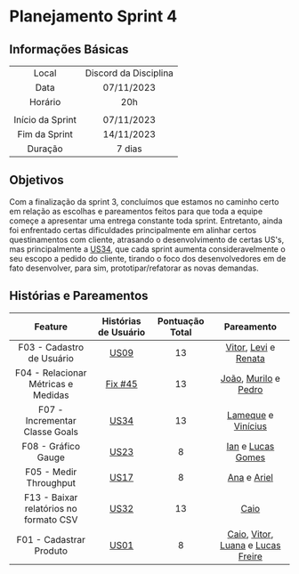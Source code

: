 # Planejamento Sprint 4

## Informações Básicas

|||
|:--:|:--:|
|Local|Discord da Disciplina|
|Data|07/11/2023|
|Horário|20h|
|||
|Início da Sprint|07/11/2023|
|Fim da Sprint|14/11/2023|
|Duração|7 dias|

## Objetivos


Com a finalização da sprint 3, concluímos que estamos no caminho certo em relação as escolhas e pareamentos feitos para que toda a equipe começe a apresentar uma entrega constante toda sprint. Entretanto, ainda foi enfrentado certas dificuldades principalmente em alinhar certos questinamentos com cliente, atrasando o desenvolvimento de certas US's, mas principalmente a [US34](https://github.com/fga-eps-mds/2023.2-MeasureSoftGram-DOC/issues/96), que cada sprint aumenta consideravelmente o seu escopo a pedido do cliente, tirando o foco dos desenvolvedores em de fato desenvolver, para sim, prototipar/refatorar as novas demandas.

## Histórias e Pareamentos

|Feature|Histórias de Usuário|Pontuação Total|Pareamento|
|:---:|:---:|:---:|:---:|
|F03 - Cadastro de Usuário|[US09](https://github.com/fga-eps-mds/2023.2-MeasureSoftGram-DOC/issues/40)|13|[Vitor](https://github.com/vitorekr), [Levi](https://github.com/levilunique) e [Renata](https://github.com/Renatinha28)|
|F04 - Relacionar Métricas e Medidas| [Fix #45](https://github.com/fga-eps-mds/2023.2-MeasureSoftGram-DOC/issues/45)| 13 | [João](https://github.com/joaobisi), [Murilo](https://github.com/muriloschiler) e [Pedro](https://github.com/peHaick)|
|F07 - Incrementar Classe Goals| [US34](https://github.com/fga-eps-mds/2023.2-MeasureSoftGram-DOC/issues/96)| 13 | [Lameque](https://github.com/LamequeFernandes) e [Vinícius](https://github.com/viniciusvieira00)|
|F08 - Gráfico Gauge | [US23](https://github.com/fga-eps-mds/2023.2-MeasureSoftGram-DOC/issues/54)| 8 | [Ian](https://github.com/IanPSRocha) e [Lucas Gomes](https://github.com/LucasGlopes)|
|F05 - Medir Throughput| [US17](https://github.com/fga-eps-mds/2023.2-MeasureSoftGram-DOC/issues/48)| 8 | [Ana](https://github.com/AnaCarolinaRodriguesLeite) e [Ariel](https://github.com/ArielSixwings)|
|F13 - Baixar relatórios no formato CSV| [US32](https://github.com/fga-eps-mds/2023.2-MeasureSoftGram-DOC/issues/61)| 13 | [Caio](https://github.com/oCaioOliveira)|
|F01 - Cadastrar Produto| [US01](https://github.com/fga-eps-mds/2023.2-MeasureSoftGram-DOC/issues/32)| 8 | [Caio](https://github.com/oCaioOliveira), [Vitor](https://github.com/vitorekr), [Luana](https://github.com/LuaMedeiros) e [Lucas Freire](https://github.com/AguionStryke)|